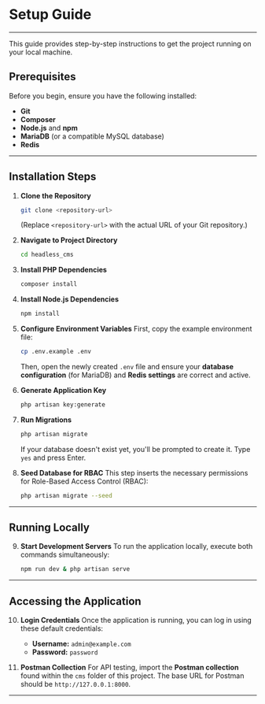 # Setup Guide

---

This guide provides step-by-step instructions to get the project running on your local machine.

## Prerequisites

Before you begin, ensure you have the following installed:

-   **Git**
-   **Composer**
-   **Node.js** and **npm**
-   **MariaDB** (or a compatible MySQL database)
-   **Redis**

---

## Installation Steps

1.  **Clone the Repository**

    ```bash
    git clone <repository-url>
    ```

    (Replace `<repository-url>` with the actual URL of your Git repository.)

2.  **Navigate to Project Directory**

    ```bash
    cd headless_cms
    ```

3.  **Install PHP Dependencies**

    ```bash
    composer install
    ```

4.  **Install Node.js Dependencies**

    ```bash
    npm install
    ```

5.  **Configure Environment Variables**
    First, copy the example environment file:

    ```bash
    cp .env.example .env
    ```

    Then, open the newly created `.env` file and ensure your **database configuration** (for MariaDB) and **Redis settings** are correct and active.

6.  **Generate Application Key**

    ```bash
    php artisan key:generate
    ```

7.  **Run Migrations**

    ```bash
    php artisan migrate
    ```

    If your database doesn't exist yet, you'll be prompted to create it. Type `yes` and press Enter.

8.  **Seed Database for RBAC**
    This step inserts the necessary permissions for Role-Based Access Control (RBAC):
    ```bash
    php artisan migrate --seed
    ```

---

## Running Locally

9.  **Start Development Servers**
    To run the application locally, execute both commands simultaneously:
    ```bash
    npm run dev & php artisan serve
    ```

---

## Accessing the Application

10. **Login Credentials**
    Once the application is running, you can log in using these default credentials:

    -   **Username:** `admin@example.com`
    -   **Password:** `password`

11. **Postman Collection**
    For API testing, import the **Postman collection** found within the `cms` folder of this project. The base URL for Postman should be `http://127.0.0.1:8000`.

---

